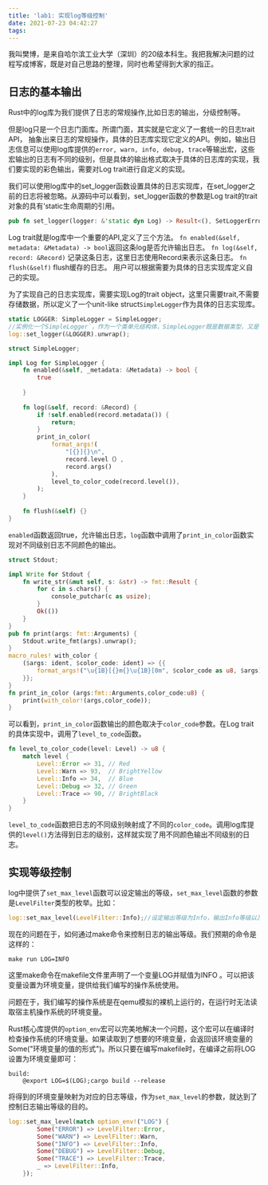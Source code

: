 ```yaml
---
title: 'lab1: 实现log等级控制'
date: 2021-07-23 04:42:27
tags:
---
```


我叫樊博，是来自哈尔滨工业大学（深圳）的20级本科生。我把我解决问题的过程写成博客，既是对自己思路的整理，同时也希望得到大家的指正。
## 日志的基本输出
Rust中的log库为我们提供了日志的常规操作,比如日志的输出，分级控制等。

但是log只是一个日志门面库。所谓门面，其实就是它定义了一套统一的日志trait API， 抽象出来日志的常规操作，具体的日志库实现它定义的API。例如，输出日志信息可以使用log库提供的`error, warn, info, debug, trace`等输出宏，这些宏输出的日志有不同的级别，但是具体的输出格式取决于具体的日志库的实现，我们要实现的彩色输出，需要对Log trait进行自定义的实现。

我们可以使用log库中的set_logger函数设置具体的日志实现库，在set_logger之前的日志将被忽略。从源码中可以看到，set_logger函数的参数是Log trait的trait对象的具有‘static生命周期的引用。
```Rust
pub fn set_logger(logger: &'static dyn Log) -> Result<(), SetLoggerError>
```

Log trait就是log库中一个重要的API,定义了三个方法。
`fn enabled(&self, metadata: &Metadata) -> bool`返回这条log是否允许输出日志。
`fn log(&self, record: &Record)` 记录这条日志，这里日志使用Record来表示这条日志。
`fn flush(&self)` flush缓存的日志。
用户可以根据需要为具体的日志实现库定义自己的实现。

为了实现自己的日志实现库，需要实现Log的trait object，这里只需要trait,不需要存储数据，所以定义了一个unit-like struct`SimpleLogger`作为具体的日志实现库。
```rust
static LOGGER: SimpleLogger = SimpleLogger;  
//实例化一个SimpleLogger`，作为一个类单元结构体，SimpleLogger既是数据类型，又是该数据类型的值。
log::set_logger(&LOGGER).unwrap();
```
```rust
struct SimpleLogger;

impl Log for SimpleLogger {
    fn enabled(&self, _metadata: &Metadata) -> bool {
        true
		
    }
	
    fn log(&self, record: &Record) {
        if !self.enabled(record.metadata()) {
            return;
        }
        print_in_color(
            format_args!(
                "[{}]{}\n",
                record.level（）,
                record.args()
            ),
            level_to_color_code(record.level()),
        );
    }
	
    fn flush(&self) {}
}
```
`enabled`函数返回true，允许输出日志，`log`函数中调用了`print_in_color`函数实现对不同级别日志不同颜色的输出。
```rust
struct Stdout;

impl Write for Stdout {
    fn write_str(&mut self, s: &str) -> fmt::Result {
        for c in s.chars() {
            console_putchar(c as usize);
        }
        Ok(())
    }
}
pub fn print(args: fmt::Arguments) {
    Stdout.write_fmt(args).unwrap();
}
macro_rules! with_color {
    ($args: ident, $color_code: ident) => {{
        format_args!("\u{1B}[{}m{}\u{1B}[0m", $color_code as u8, $args)
    }};
}
fn print_in_color (args:fmt::Arguments,color_code:u8) {
    print(with_color!(args,color_code));
}
```
可以看到，`print_in_color`函数输出的颜色取决于`color_code`参数。在Log trait的具体实现中，调用了`level_to_code`函数。
```rust
fn level_to_color_code(level: Level) -> u8 {
    match level {
        Level::Error => 31, // Red
        Level::Warn => 93,  // BrightYellow
        Level::Info => 34,  // Blue
        Level::Debug => 32, // Green
        Level::Trace => 90, // BrightBlack
    }
}
```
`level_to_code`函数把日志的不同级别映射成了不同的`color_code`。调用log库提供的`level()`方法得到日志的级别，这样就实现了用不同颜色输出不同级别的日志。
## 实现等级控制
log中提供了`set_max_level`函数可以设定输出的等级，`set_max_level`函数的参数是`LevelFilter`类型的枚举。比如：
```rust
log::set_max_level(LevelFilter::Info);//设定输出等级为Info，输出Info等级以及更高输出等级的信息
```

现在的问题在于，如何通过make命令来控制日志的输出等级。我们预期的命令是这样的：
```shell
make run LOG=INFO
```
这里make命令在makefile文件里声明了一个变量LOG并赋值为INFO	。可以把该变量设置为环境变量，提供给我们编写的操作系统使用。

问题在于，我们编写的操作系统是在qemu模拟的裸机上运行的，在运行时无法读取宿主机操作系统的环境变量。

Rust核心库提供的`option_env`宏可以完美地解决一个问题，这个宏可以在编译时检查操作系统的环境变量。如果读取到了想要的环境变量，会返回该环境变量的Some("环境变量的值的形式")。所以只要在编写makefile时，在编译之前将LOG设置为环境变量即可：
```
build:
	@export LOG=$(LOG);cargo build --release
```
将得到的环境变量映射为对应的日志等级，作为`set_max_level`的参数，就达到了控制日志输出等级的目的。
```rust
log::set_max_level(match option_env!("LOG") {
        Some("ERROR") => LevelFilter::Error,
        Some("WARN") => LevelFilter::Warn,
        Some("INFO") => LevelFilter::Info,
        Some("DEBUG") => LevelFilter::Debug,
        Some("TRACE") => LevelFilter::Trace,
        _ => LevelFilter::Info,
    });
```
